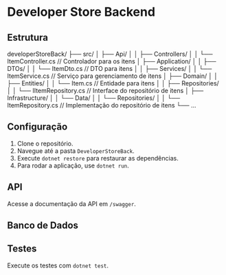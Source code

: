 ﻿# Developer Store Backend

## Estrutura
developerStoreBack/
├── src/
│   ├── Api/
│   │   ├── Controllers/
│   │       └── ItemController.cs  // Controlador para os itens
│   ├── Application/
│   │   ├── DTOs/
│   │       └── ItemDto.cs          // DTO para itens
│   │   ├── Services/
│   │       └── ItemService.cs      // Serviço para gerenciamento de itens
│   ├── Domain/
│   │   ├── Entities/
│   │       └── Item.cs             // Entidade para itens
│   │   ├── Repositories/
│   │       └── IItemRepository.cs   // Interface do repositório de itens
│   ├── Infrastructure/
│   │   └── Data/
│   │       └── Repositories/
│   │           └── ItemRepository.cs // Implementação do repositório de itens
└── ...
## Configuração

1. Clone o repositório.
2. Navegue até a pasta `DeveloperStoreBack`.
3. Execute `dotnet restore` para restaurar as dependências.
4. Para rodar a aplicação, use `dotnet run`.

## API

Acesse a documentação da API em `/swagger`.

## Banco de Dados



## Testes

Execute os testes com `dotnet test`.